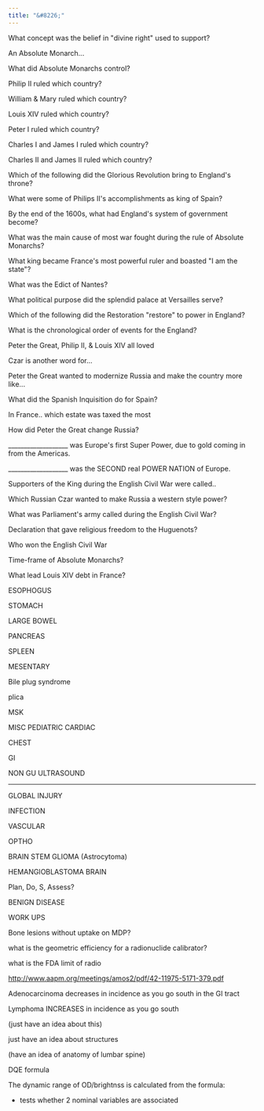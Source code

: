```yaml
---
title: "&#8226;"
---
```

What concept was the belief in &quot;divine right&quot; used to support?

An Absolute Monarch...

What did Absolute Monarchs control?

Philip II ruled which country?

William &amp; Mary ruled which country?

Louis XIV ruled which country?

Peter I ruled which country?

Charles I and James I ruled which country?

Charles II and James II ruled which country?

Which of the following did the Glorious Revolution bring to England's throne?

What were some of Philips II's accomplishments as king of Spain?

By the end of the 1600s, what had England's system of government become?

What was the main cause of most war fought during the rule of Absolute Monarchs?

What king became France's most powerful ruler and boasted &quot;I am the state&quot;?

What was the Edict of Nantes?

What political purpose did the splendid palace at Versailles serve?

Which of the following did the Restoration &quot;restore&quot; to power in England?

What is the chronological order of events for the England?

Peter the Great, Philip II, &amp; Louis XIV all loved

Czar is another word for...

Peter the Great wanted to modernize Russia and make the country more like...

What did the Spanish Inquisition do for Spain?

In France.. which estate was taxed the most

How did Peter the Great change Russia?

___________________ was Europe's first Super Power, due to gold coming in from the Americas.

___________________ was the SECOND real POWER NATION of Europe.

Supporters of the King during the English Civil War were called..

Which Russian Czar wanted to make Russia a western style power?

What was Parliament's army called during the English Civil War?

Declaration that gave religious freedom to the Huguenots?

Who won the English Civil War

Time-frame of Absolute Monarchs?

What lead Louis XIV debt in France?

ESOPHOGUS

STOMACH

LARGE BOWEL

PANCREAS

SPLEEN

MESENTARY

Bile plug syndrome

plica

MSK

MISC PEDIATRIC 
CARDIAC

CHEST

GI

NON GU ULTRASOUND

***

GLOBAL 
INJURY

INFECTION

VASCULAR

OPTHO

BRAIN STEM GLIOMA (Astrocytoma)

HEMANGIOBLASTOMA BRAIN

Plan, Do, S, Assess?

BENIGN DISEASE

WORK UPS

Bone lesions without uptake on MDP?

what is the geometric efficiency for a radionuclide calibrator?

what is the FDA limit of radio

http://www.aapm.org/meetings/amos2/pdf/42-11975-5171-379.pdf

Adenocarcinoma decreases in incidence as you go south in the GI tract

Lymphoma INCREASES in incidence as you go south

(just have an idea about this)

just have an idea about structures

(have an idea of anatomy of lumbar spine)

DQE formula

The dynamic range of OD/brightnss is calculated from the formula:

- tests whether 2 nominal variables are associated

